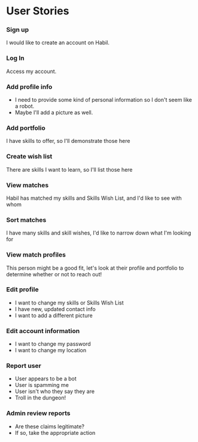# User Stories

### Sign up
I would like to create an account on Habil.

### Log In
Access my account.

### Add profile info
- I need to provide some kind of personal information so I don't seem like a robot.
- Maybe I'll add a picture as well.

### Add portfolio
I have skills to offer, so I'll demonstrate those here

### Create wish list
There are skills I want to learn, so I'll list those here

### View matches
Habil has matched my skills and Skills Wish List, and I'd like to see with whom

### Sort matches
I have many skills and skill wishes, I'd like to narrow down what I'm looking for

### View match profiles
This person might be a good fit, let's look at their profile and portfolio to determine whether or not to reach out!

### Edit profile
- I want to change my skills or Skills Wish List
- I have new, updated contact info
- I want to add a different picture

### Edit account information
- I want to change my password
- I want to change my location

### Report user
- User appears to be a bot
- User is spamming me
- User isn't who they say they are
- Troll in the dungeon!

### Admin review reports
- Are these claims legitimate?
- If so, take the appropriate action

